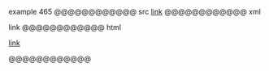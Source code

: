 example 465
@@@@@@@@@@@@ src
[link](foo(and(bar)))
@@@@@@@@@@@@ xml
<?xml version="1.0" encoding="UTF-8"?>
<!DOCTYPE document SYSTEM "CommonMark.dtd">
<document xmlns="http://commonmark.org/xml/1.0">
  <paragraph>
    <link destination="foo(and(bar))" title="">
      <text>link</text>
    </link>
  </paragraph>
</document>
@@@@@@@@@@@@ html
<p><a href="foo(and(bar))">link</a></p>
@@@@@@@@@@@@
